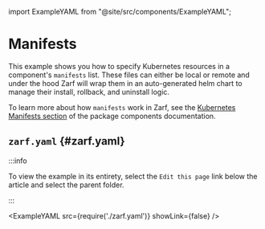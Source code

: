 import ExampleYAML from "@site/src/components/ExampleYAML";

# Manifests

This example shows you how to specify Kubernetes resources in a component's `manifests` list.  These files can either be local or remote and under the hood Zarf will wrap them in an auto-generated helm chart to manage their install, rollback, and uninstall logic.

To learn more about how `manifests` work in Zarf, see the [Kubernetes Manifests section](../../docs/3-create-a-zarf-package/2-zarf-components.md#kubernetes-manifests) of the package components documentation.

## `zarf.yaml` {#zarf.yaml}

:::info

To view the example in its entirety, select the `Edit this page` link below the article and select the parent folder.

:::

<ExampleYAML src={require('./zarf.yaml')} showLink={false} />
